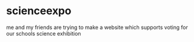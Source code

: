 # scienceexpo
me and my friends are trying to make a website which supports voting for our schools science exhibition
